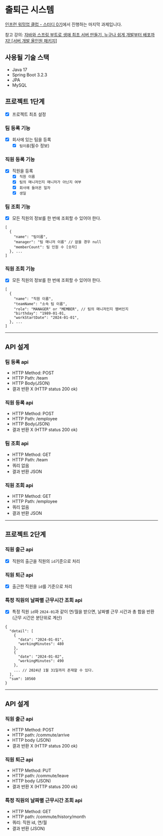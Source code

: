 # 출퇴근 시스템

[인프런 워밍업 클럽 - 스터디 0기](https://www.inflearn.com/course/inflearn-warmup-club-study-0)에서 진행하는 마지막 과제입니다.

참고 강의: [자바와 스프링 부트로 생애 최초 서버 만들기, 누구나 쉽게 개발부터 배포까지! [서버 개발 올인원 패키지]](https://www.inflearn.com/course/%EC%9E%90%EB%B0%94-%EC%8A%A4%ED%94%84%EB%A7%81%EB%B6%80%ED%8A%B8-%EC%84%9C%EB%B2%84%EA%B0%9C%EB%B0%9C-%EC%98%AC%EC%9D%B8%EC%9B%90)

## 사용될 기술 스택

- Java 17
- Spring Boot 3.2.3
- JPA
- MySQL

## 프로젝트 1단계

- [x] 프로젝트 최초 설정

### 팀 등록 기능
- [x] 회사에 있는 팀을 등록
  - [x] `팀이름`(필수 정보)

### 직원 등록 기능
- [x] 직원을 등록
  - [x] `직원 이름`
  - [x] `팀의 매니저인지 매니저가 아닌지 여부`
  - [x] `회사에 들어온 일자`
  - [x] `생일`

### 팀 조회 기능
- [x] 모든 직원의 정보를 한 번에 조회할 수 있어야 한다.
``` 
[
  {
    "name": "팀이름",
    "manager": "팀 매니저 이름" // 없을 경우 null
    "memberCount": 팀 인원 수 [숫자]
  }, ...
]
```

### 직원 조회 기능
- [x] 모든 직원의 정보를 한 번에 조회할 수 있어야 한다.
``` 
[
  {
    "name": "직원 이름",
    "teamName": "소속 팀 이름",
    "role": "MANAGER" or "MEMBER", // 팀의 매니저인지 멤버인지
    "birthday": "1989-01-01,
    "workStartDate": "2024-01-01",
  }, ...
]
```

---

## API 설계

### 팀 등록 api

- HTTP Method: POST
- HTTP Path: /team
- HTTP Body(JSON)
- 결과 반환 X (HTTP status 200 ok)

### 직원 등록 api

- HTTP Method: POST
- HTTP Path: /employee
- HTTP Body(JSON)
- 결과 반환 X (HTTP status 200 ok)

### 팀 조회 api 

- HTTP Method: GET
- HTTP Path: /team
- 쿼리 없음
- 결과 반환 JSON

### 직원 조회 api

- HTTP Method: GET
- HTTP Path: /employee
- 쿼리 없음
- 결과 반환 JSON

---

## 프로젝트 2단계

### 직원 출근 api
- [x] 직원의 출근을 직원의 `id`기준으로 처리

### 직원 퇴근 api
- [x] 출근한 직원을 `id`를 기준으로 처리

### 특정 직원의 날짜별 근무시간 조회 api
- [x] 특정 직원 `id`와 `2024-01`과 같이 연/월을 받으면, 날짜별 근무 시간과 총 합을 반환(근무 시간은 분단위로 계산)
```
{
  "detail": [
    {
      "data": "2024-01-01",
      "workingMinutes": 480
    },
    {
      "date": "2024-01-02",
      "workingMinutes": 490
    },
    ... // 2024년 1월 31일까지 존재할 수 있다.
  ],
  "sum": 10560
}
```

---

## API 설계

### 직원 출근 api

- HTTP Method: POST
- HTTP path: /commute/arrive
- HTTP body (JSON)
- 결과 반환 X (HTTP status 200 ok)

### 직원 퇴근 api

- HTTP Method: PUT
- HTTP path: /commute/leave
- HTTP body (JSON)
- 결과 반환 X (HTTP status 200 ok)

### 특정 직원의 날짜별 근무시간 조회 api

- HTTP Method: GET
- HTTP path: /commute/history/month
- 쿼리: 직원 id, 연/월
- 결과 반환 (JSON)